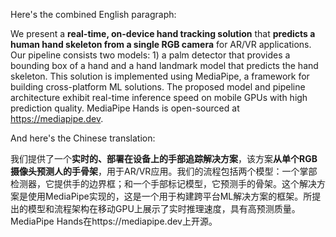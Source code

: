 Here's the combined English paragraph:

We present a **real-time, on-device hand tracking solution** that **predicts a human hand skeleton from a single RGB camera** for AR/VR applications. Our pipeline consists two models: 1) a palm detector that provides a bounding box of a hand and a hand landmark model that predicts the hand skeleton. This solution is implemented using MediaPipe, a framework for building cross-platform ML solutions. The proposed model and pipeline architecture exhibit real-time inference speed on mobile GPUs with high prediction quality. MediaPipe Hands is open-sourced at https://mediapipe.dev.

And here's the Chinese translation:

我们提供了一个**实时的、部署在设备上的手部追踪解决方案**，该方案**从单个RGB摄像头预测人的手骨架**，用于AR/VR应用。我们的流程包括两个模型：一个掌部检测器，它提供手的边界框；和一个手部标记模型，它预测手的骨架。这个解决方案是使用MediaPipe实现的，这是一个用于构建跨平台ML解决方案的框架。所提出的模型和流程架构在移动GPU上展示了实时推理速度，具有高预测质量。MediaPipe Hands在https://mediapipe.dev上开源。
